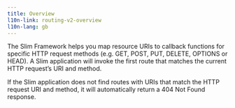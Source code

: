 ```yaml
---
title: Overview
l10n-link: routing-v2-overview
l10n-lang: gb
---
```

The Slim Framework helps you map resource URIs to callback functions for specific HTTP request methods (e.g. GET, POST, PUT, DELETE, OPTIONS or HEAD). A Slim application will invoke the first route that matches the current HTTP request’s URI and method.

If the Slim application does not find routes with URIs that match the HTTP request URI and method, it will automatically return a 404 Not Found response.
